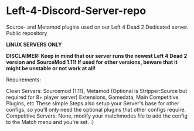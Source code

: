 # Left-4-Discord-Server-repo
Source- and Metamod plugins used on our Left 4 Dead 2 Dedicated server. Public repository

**LINUX SERVERS ONLY**

**DISCLAIMER: Keep in mind that our server runs the newest Left 4 Dead 2 version and SourceMod 1.11!
If used for other versions, beware that it might be unstable or not work at all!**

Requirements:

Clean Servers:
Sourcemod (1.11), Metamod (Optional is Stripper:Source but required for 8+ player server)
Extensions, Gamedata, Main Competitive Plugins, etc
These simple Steps also setup your Server's base for other configs, so you'll only need the optional plugins that other configs require.
Competitive Servers:
None, modify your matchmodes file to add the config to the Match menu and you're set. :)
